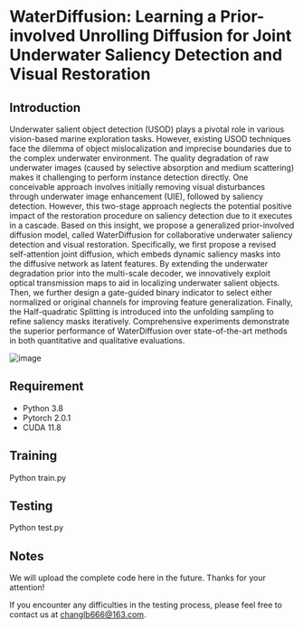 # WaterDiffusion: Learning a Prior-involved Unrolling Diffusion for Joint Underwater Saliency Detection and Visual Restoration

## Introduction
Underwater salient object detection (USOD) plays a pivotal role in various vision-based marine exploration tasks. However, existing USOD techniques face the dilemma of object mislocalization and imprecise boundaries due to the complex underwater environment. The quality degradation of raw underwater images (caused by selective absorption and medium scattering) makes it challenging to perform instance detection directly. One conceivable approach involves initially removing visual disturbances through underwater image enhancement (UIE), followed by saliency detection. However, this two-stage approach neglects the potential positive impact of the restoration procedure on saliency detection due to it executes in a cascade. Based on this insight, we propose a generalized prior-involved diffusion model, called WaterDiffusion for collaborative underwater saliency detection and visual restoration. Specifically, we first propose a revised self-attention joint diffusion, which embeds dynamic saliency masks into the diffusive network as latent features. By extending the underwater degradation prior into the multi-scale decoder, we innovatively exploit optical transmission maps to aid in localizing underwater salient objects. Then, we further design a gate-guided binary indicator to select either normalized or original channels for improving feature generalization. Finally, the Half-quadratic Splitting is introduced into the unfolding sampling to refine saliency masks iteratively. Comprehensive experiments demonstrate the superior performance of WaterDiffusion over state-of-the-art methods in both quantitative and qualitative evaluations.

![image](https://github.com/user-attachments/assets/e1250a0c-462b-48be-9df2-aa1e3213adf4)

## Requirement
* Python 3.8
* Pytorch 2.0.1
* CUDA 11.8

## Training
 Python train.py
## Testing
 Python test.py
## Notes
We will upload the complete code here in the future. Thanks for your attention!

If you encounter any difficulties in the testing process, please feel free to contact us at changlb666@163.com.
